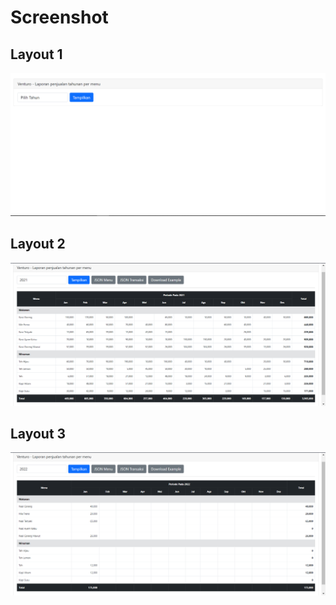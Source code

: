 # Screenshot
## Layout 1
![alt text](https://github.com/dayyan-269/venturo-test/blob/master/image/1.PNG)

## Layout 2
![alt text](https://github.com/dayyan-269/venturo-test/blob/master/image/2.PNG)

## Layout 3
![alt text](https://github.com/dayyan-269/venturo-test/blob/master/image/3.PNG)
